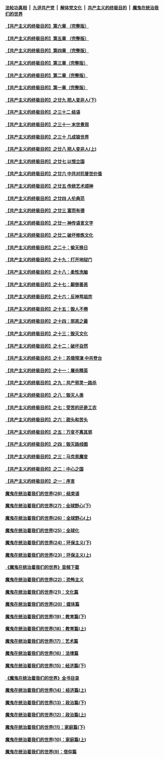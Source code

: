 ####  [法轮功真相](../../../../basic/blob/master/README.md?t=06040931) &nbsp;|&nbsp; [九评共产党](../../../../9ping.md/blob/master/README.md?t=06040931) &nbsp;|&nbsp; [解体党文化](../../../../jtdwh.md/blob/master/README.md?t=06040931)  &nbsp;|&nbsp; [共产主义的终极目的](../../../../gczydzjmd.md/blob/master/README.md?t=06040931) &nbsp;|&nbsp; [魔鬼在统治我们的世界](../../../../mgztzwmdsj.md/blob/master/README.md?t=06040931) 

#### [【共产主义的终极目的】第六章 （完整版）](../pages/nsc422/n11428913.md?t=06040931) 

#### [【共产主义的终极目的】第五章 （完整版）](../pages/nsc422/n11428912.md?t=06040931) 

#### [【共产主义的终极目的】第四章 （完整版）](../pages/nsc422/n11428907.md?t=06040931) 

#### [【共产主义的终极目的】第三章（完整版）](../pages/nsc422/n11428848.md?t=06040931) 

#### [【共产主义的终极目的】第二章（完整版）](../pages/nsc422/n11428831.md?t=06040931) 

#### [【共产主义的终极目的】第一章（完整版）](../pages/nsc422/n11417651.md?t=06040931) 

#### [【共产主义的终极目的】之廿九 把人变非人(下)](../pages/nsc422/n11344140.md?t=06040931) 

#### [【共产主义的终极目的】之三十二 结语](../pages/nsc422/n11360535.md?t=06040931) 

#### [【共产主义的终极目的】之三十一 末世景观](../pages/nsc422/n11351129.md?t=06040931) 

#### [【共产主义的终极目的】之三十 几成狼世界](../pages/nsc422/n11348280.md?t=06040931) 

#### [【共产主义的终极目的】之廿八 把人变非人(上)](../pages/nsc422/n11340492.md?t=06040931) 

#### [【共产主义的终极目的】之廿七 以恨立国](../pages/nsc422/n11336944.md?t=06040931) 

#### [【共产主义的终极目的】之廿六 中共对抗普世价值](../pages/nsc422/n11324785.md?t=06040931) 

#### [【共产主义的终极目的】之廿五 传统艺术颂神](../pages/nsc422/n11296396.md?t=06040931) 

#### [【共产主义的终极目的】之廿四 人伦典范](../pages/nsc422/n11296397.md?t=06040931) 

#### [【共产主义的终极目的】之廿三 富而有德](../pages/nsc422/n11283598.md?t=06040931) 

#### [【共产主义的终极目的】之廿一 神传语言文字](../pages/nsc422/n11263265.md?t=06040931) 

#### [【共产主义的终极目的】之廿二 破坏修炼文化](../pages/nsc422/n11245728.md?t=06040931) 

#### [【共产主义的终极目的】之二十：偷天换日](../pages/nsc422/n11238846.md?t=06040931) 

#### [【共产主义的终极目的】之十九：打开地狱门](../pages/nsc422/n11206376.md?t=06040931) 

#### [【共产主义的终极目的】之十八：柔性洗脑](../pages/nsc422/n11199994.md?t=06040931) 

#### [【共产主义的终极目的】之十七：颠倒善恶](../pages/nsc422/n11179782.md?t=06040931) 

#### [【共产主义的终极目的】之十六：反神骂祖宗](../pages/nsc422/n11166798.md?t=06040931) 

#### [【共产主义的终极目的】之十五：毁人不倦](../pages/nsc422/n11166792.md?t=06040931) 

#### [【共产主义的终极目的】之十四：邪恶之最](../pages/nsc422/n11150249.md?t=06040931) 

#### [【共产主义的终极目的】之十三：毁灭文化](../pages/nsc422/n11135227.md?t=06040931) 

#### [【共产主义的终极目的】之十二：破坏自然](../pages/nsc422/n11135214.md?t=06040931) 

#### [【共产主义的终极目的】之十：苏俄预演 中共登台](../pages/nsc422/n11118424.md?t=06040931) 

#### [【共产主义的终极目的】之十一：屠杀精英](../pages/nsc422/n11118442.md?t=06040931) 

#### [【共产主义的终极目的】之九：共产邪灵一路杀](../pages/nsc422/n11114139.md?t=06040931) 

#### [【共产主义的终极目的】之八：毁灭人类](../pages/nsc422/n11108503.md?t=06040931) 

#### [【共产主义的终极目的】之七：受苦的还是工农](../pages/nsc422/n11101809.md?t=06040931) 

#### [【共产主义的终极目的】之六：甜头和苦头](../pages/nsc422/n11096971.md?t=06040931) 

#### [【共产主义的终极目的】之五：万变不离其邪](../pages/nsc422/n11091285.md?t=06040931) 

#### [【共产主义的终极目的】之四：毁灭路线图](../pages/nsc422/n11086284.md?t=06040931) 

#### [【共产主义的终极目的】之三：马克思魔变](../pages/nsc422/n11061941.md?t=06040931) 

#### [【共产主义的终极目的】之二：中心之国](../pages/nsc422/n11047728.md?t=06040931) 

#### [【共产主义的终极目的】之一：序言](../pages/nsc422/n11086077.md?t=06040931) 

#### [魔鬼在统治着我们的世界(28)：结束语](../pages/nsc422/n10936246.md?t=06040931) 

#### [魔鬼在统治着我们的世界(27)：全球野心(下)](../pages/nsc422/n10928319.md?t=06040931) 

#### [魔鬼在统治着我们的世界(26)：全球野心(上)](../pages/nsc422/n10900318.md?t=06040931) 

#### [魔鬼在统治着我们的世界(25)：全球化](../pages/nsc422/n10788205.md?t=06040931) 

#### [魔鬼在统治着我们的世界(24)：环保主义(下)](../pages/nsc422/n10695307.md?t=06040931) 

#### [魔鬼在统治着我们的世界(23)：环保主义(上)](../pages/nsc422/n10688613.md?t=06040931) 

#### [《魔鬼在统治着我们的世界》音频下载](../pages/nsc422/n10635553.md?t=06040931) 

#### [魔鬼在统治着我们的世界(22)：恐怖主义](../pages/nsc422/n10614727.md?t=06040931) 

#### [魔鬼在统治着我们的世界(21)：文化篇](../pages/nsc422/n10597706.md?t=06040931) 

#### [魔鬼在统治着我们的世界(20)：媒体篇](../pages/nsc422/n10586579.md?t=06040931) 

#### [魔鬼在统治着我们的世界(19)：教育篇(下)](../pages/nsc422/n10564808.md?t=06040931) 

#### [魔鬼在统治着我们的世界(18)：教育篇(上)](../pages/nsc422/n10526970.md?t=06040931) 

#### [魔鬼在统治着我们的世界(17)：艺术篇](../pages/nsc422/n10499093.md?t=06040931) 

#### [魔鬼在统治着我们的世界(16)：法律篇](../pages/nsc422/n10485969.md?t=06040931) 

#### [魔鬼在统治着我们的世界(15)：经济篇(下)](../pages/nsc422/n10469975.md?t=06040931) 

#### [《魔鬼在统治着我们的世界》全书目录](../pages/nsc422/n10464261.md?t=06040931) 

#### [魔鬼在统治着我们的世界(14)：经济篇(上)](../pages/nsc422/n10457370.md?t=06040931) 

#### [魔鬼在统治着我们的世界(13)：政治篇(下)](../pages/nsc422/n10448270.md?t=06040931) 

#### [魔鬼在统治着我们的世界(12)：政治篇(上)](../pages/nsc422/n10444576.md?t=06040931) 

#### [魔鬼在统治着我们的世界(11)：家庭篇(下)](../pages/nsc422/n10440961.md?t=06040931) 

#### [魔鬼在统治着我们的世界(10)：家庭篇(上)](../pages/nsc422/n10435448.md?t=06040931) 

#### [魔鬼在统治着我们的世界(9)：信仰篇](../pages/nsc422/n10432159.md?t=06040931) 

